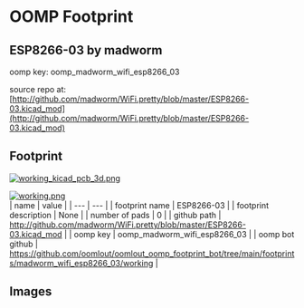 # OOMP Footprint  
## ESP8266-03  by madworm  
  
oomp key: oomp_madworm_wifi_esp8266_03  
  
source repo at: [http://github.com/madworm/WiFi.pretty/blob/master/ESP8266-03.kicad_mod](http://github.com/madworm/WiFi.pretty/blob/master/ESP8266-03.kicad_mod)  
## Footprint  
  
[![working_kicad_pcb_3d.png](working_kicad_pcb_3d_600.png)](working_kicad_pcb_3d.png)  
  
[![working.png](working_600.png)](working.png)  
| name | value | 
| --- | --- | 
| footprint name | ESP8266-03 | 
| footprint description | None | 
| number of pads | 0 | 
| github path | http://github.com/madworm/WiFi.pretty/blob/master/ESP8266-03.kicad_mod | 
| oomp key | oomp_madworm_wifi_esp8266_03 | 
| oomp bot github | https://github.com/oomlout/oomlout_oomp_footprint_bot/tree/main/footprints/madworm_wifi_esp8266_03/working | 
## Images  
